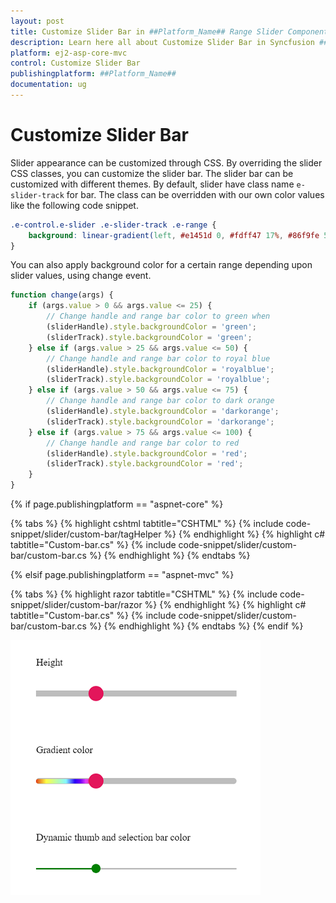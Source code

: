 ```yaml
---
layout: post
title: Customize Slider Bar in ##Platform_Name## Range Slider Component
description: Learn here all about Customize Slider Bar in Syncfusion ##Platform_Name## Range Slider component and more.
platform: ej2-asp-core-mvc
control: Customize Slider Bar
publishingplatform: ##Platform_Name##
documentation: ug
---
```


# Customize Slider Bar

Slider appearance can be customized through CSS. By overriding the slider CSS classes, you can customize the slider bar. The
slider bar can be customized with different themes. By default, slider have class name `e-slider-track` for bar. The class can
be overridden with our own color values like the following code snippet.

```css
.e-control.e-slider .e-slider-track .e-range {
    background: linear-gradient(left, #e1451d 0, #fdff47 17%, #86f9fe 50%, #2900f8 65%, #6e00f8 74%, #e33df9 83%, #e14423 100%);
}
```

You can also apply background color for a certain range depending upon slider values, using change event.

```javascript
function change(args) {
    if (args.value > 0 && args.value <= 25) {
        // Change handle and range bar color to green when
        (sliderHandle).style.backgroundColor = 'green';
        (sliderTrack).style.backgroundColor = 'green';
    } else if (args.value > 25 && args.value <= 50) {
        // Change handle and range bar color to royal blue
        (sliderHandle).style.backgroundColor = 'royalblue';
        (sliderTrack).style.backgroundColor = 'royalblue';
    } else if (args.value > 50 && args.value <= 75) {
        // Change handle and range bar color to dark orange
        (sliderHandle).style.backgroundColor = 'darkorange';
        (sliderTrack).style.backgroundColor = 'darkorange';
    } else if (args.value > 75 && args.value <= 100) {
        // Change handle and range bar color to red
        (sliderHandle).style.backgroundColor = 'red';
        (sliderTrack).style.backgroundColor = 'red';
    }
}
```

{% if page.publishingplatform == "aspnet-core" %}

{% tabs %}
{% highlight cshtml tabtitle="CSHTML" %}
{% include code-snippet/slider/custom-bar/tagHelper %}
{% endhighlight %}
{% highlight c# tabtitle="Custom-bar.cs" %}
{% include code-snippet/slider/custom-bar/custom-bar.cs %}
{% endhighlight %}
{% endtabs %}

{% elsif page.publishingplatform == "aspnet-mvc" %}

{% tabs %}
{% highlight razor tabtitle="CSHTML" %}
{% include code-snippet/slider/custom-bar/razor %}
{% endhighlight %}
{% highlight c# tabtitle="Custom-bar.cs" %}
{% include code-snippet/slider/custom-bar/custom-bar.cs %}
{% endhighlight %}
{% endtabs %}
{% endif %}



![ASP .NET Core - Slider - Bar Customization](../images/bar-customization.png)